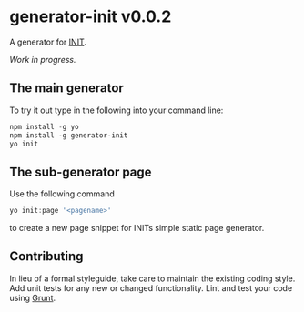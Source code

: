 # generator-init v0.0.2

A generator for [INIT](http://use-init.com).

_Work in progress._

## The main generator

To try it out type in the following into your command line:

```js
npm install -g yo
npm install -g generator-init
yo init
```
## The sub-generator page

Use the following command

```js
yo init:page '<pagename>'
```
to create a new page snippet for INITs simple static page generator.

## Contributing

In lieu of a formal styleguide, take care to maintain the existing coding style. Add unit tests for any new or changed functionality. Lint and test your code using [Grunt](http://gruntjs.com/).
